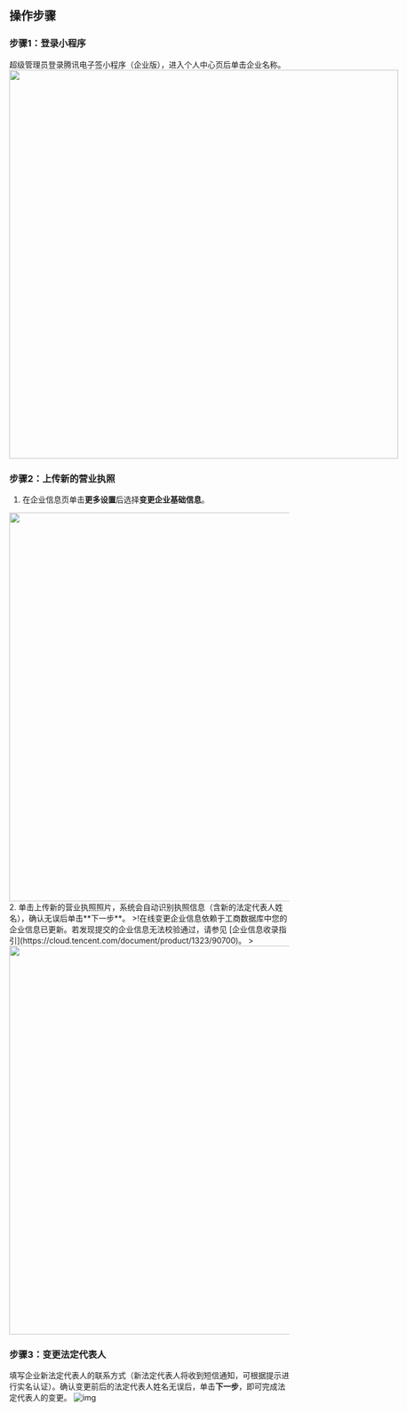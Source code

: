 ## 操作步骤

### 步骤1：登录小程序
超级管理员登录腾讯电子签小程序（企业版），进入个人中心页后单击企业名称。
<img style="width:700px; max-width: inherit;" src="https://qcloudimg.tencent-cloud.cn/raw/aec4612e73a4242813b56a70cb85650b.png" />

### 步骤2：上传新的营业执照
1. 在企业信息页单击**更多设置**后选择**变更企业基础信息**。
<img style="width:700px; max-width: inherit;" src="https://qcloudimg.tencent-cloud.cn/raw/f09444c2aa71ec34c856e4483c7a602c.png" />
2. 单击上传新的营业执照照片，系统会自动识别执照信息（含新的法定代表人姓名），确认无误后单击**下一步**。
>!在线变更企业信息依赖于工商数据库中您的企业信息已更新。若发现提交的企业信息无法校验通过，请参见 [企业信息收录指引](https://cloud.tencent.com/document/product/1323/90700)。
>
<img style="width:700px; max-width: inherit;" src="https://qcloudimg.tencent-cloud.cn/raw/cdc927c51f4da7d0a1e6b8acd0ab9f3c.png" />

### 步骤3：变更法定代表人
填写企业新法定代表人的联系方式（新法定代表人将收到短信通知，可根据提示进行实名认证）。确认变更前后的法定代表人姓名无误后，单击**下一步**，即可完成法定代表人的变更。
![img](https://qcloudimg.tencent-cloud.cn/raw/5d580a0ae1c4245ff2ec8ce0d92888f7.png)
